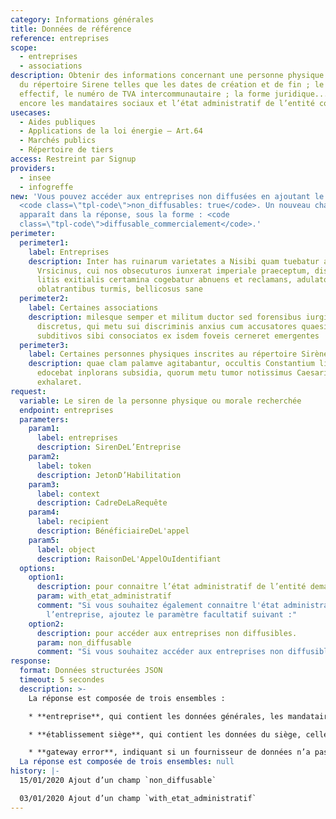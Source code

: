 ```yaml
---
category: Informations générales
title: Données de référence
reference: entreprises
scope:
  - entreprises
  - associations
description: Obtenir des informations concernant une personne physique ou morale
  du répertoire Sirene telles que les dates de création et de fin ; le code
  effectif, le numéro de TVA intercommunautaire ; la forme juridique... ou
  encore les mandataires sociaux et l’état administratif de l’entité concernée.
usecases:
  - Aides publiques
  - Applications de la loi énergie – Art.64
  - Marchés publics
  - Répertoire de tiers
access: Restreint par Signup
providers:
  - insee
  - infogreffe
new: 'Vous pouvez accéder aux entreprises non diffusées en ajoutant le paramètre
  <code class=\"tpl-code\">non_diffusables: true</code>. Un nouveau champ
  apparaît dans la réponse, sous la forme : <code
  class=\"tpl-code\">diffusable_commercialement</code>.'
perimeter:
  perimeter1:
    label: Entreprises
    description: Inter has ruinarum varietates a Nisibi quam tuebatur accitus
      Vrsicinus, cui nos obsecuturos iunxerat imperiale praeceptum, dispicere
      litis exitialis certamina cogebatur abnuens et reclamans, adulatorum
      oblatrantibus turmis, bellicosus sane
  perimeter2:
    label: Certaines associations
    description: milesque semper et militum ductor sed forensibus iurgiis longe
      discretus, qui metu sui discriminis anxius cum accusatores quaesitoresque
      subditivos sibi consociatos ex isdem foveis cerneret emergentes
  perimeter3:
    label: Certaines personnes physiques inscrites au répertoire Sirène
    description: quae clam palamve agitabantur, occultis Constantium litteris
      edocebat inplorans subsidia, quorum metu tumor notissimus Caesaris
      exhalaret.
request:
  variable: Le siren de la personne physique ou morale recherchée
  endpoint: entreprises
  parameters:
    param1:
      label: entreprises
      description: SirenDeL’Entreprise
    param2:
      label: token
      description: JetonD’Habilitation
    param3:
      label: context
      description: CadreDeLaRequête
    param4:
      label: recipient
      description: BénéficiaireDeL'appel
    param5:
      label: object
      description: RaisonDeL'AppelOuIdentifiant
  options:
    option1:
      description: pour connaitre l’état administratif de l’entité demandée ;
      param: with_etat_administratif
      comment: "Si vous souhaitez également connaitre l'état administratif de
        l’entreprise, ajoutez le paramètre facultatif suivant :"
    option2:
      description: pour accéder aux entreprises non diffusibles.
      param: non_diffusable
      comment: "Si vous souhaitez accéder aux entreprises non diffusibles :"
response:
  format: Données structurées JSON
  timeout: 5 secondes
  description: >-
    La réponse est composée de trois ensembles :

    * **entreprise**, qui contient les données générales, les mandataires sociaux et l’état administratif de la personne physique ou morale ;

    * **établissement siège**, qui contient les données du siège, celles-ci étant disponibles également par l'endpoint `etablissements` ;

    * **gateway error**, indiquant si un fournisseur de données n’a pas fonctionné.
  La réponse est composée de trois ensembles: null
history: |-
  15/01/2020 Ajout d’un champ `non_diffusable`

  03/01/2020 Ajout d’un champ `with_etat_administratif`
---
```

